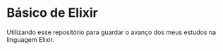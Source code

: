 # Básico de Elixir

Utilizando esse repositório para guardar o avanço dos meus estudos na linguagem Elixir.
